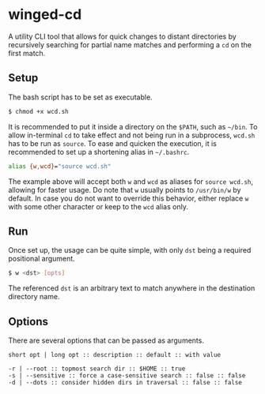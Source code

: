 # winged-cd

A utility CLI tool that allows for quick changes to distant directories by recursively searching for partial name
matches and performing a `cd` on the first match.

## Setup

The bash script has to be set as executable.

```bash
$ chmod +x wcd.sh
```

It is recommended to put it inside a directory on the `$PATH`, such as `~/bin`. To allow in-terminal `cd` to take effect
and not being run in a subprocess, `wcd.sh` has to be run as `source`. To ease and quicken the execution, it is
recommended to set up a shortening alias in `~/.bashrc`.

```bash
alias {w,wcd}="source wcd.sh"
```

The example above will accept both `w` and `wcd` as aliases for `source wcd.sh`, allowing for faster usage. Do note
that `w` usually points to `/usr/bin/w` by default. In case you do not want to override this behavior, either
replace `w` with some other character or keep to the `wcd` alias only.

## Run

Once set up, the usage can be quite simple, with only `dst` being a required positional argument.

```bash
$ w <dst> [opts]
```

The referenced `dst` is an arbitrary text to match anywhere in the destination directory name.

## Options

There are several options that can be passed as arguments.

```
short opt | long opt :: description :: default :: with value

-r | --root :: topmost search dir :: $HOME :: true
-s | --sensitive :: force a case-sensitive search :: false :: false
-d | --dots :: consider hidden dirs in traversal :: false :: false
```
